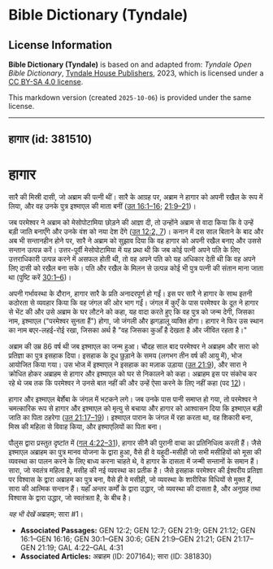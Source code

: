 # Bible Dictionary (Tyndale)

## License Information

**Bible Dictionary (Tyndale)** is based on and adapted from: _Tyndale Open Bible Dictionary_, [Tyndale House Publishers](https://tyndaleopenresources.com/), 2023, which is licensed under a [CC BY-SA 4.0 license](https://creativecommons.org/licenses/by-sa/4.0/legalcode.en).

This markdown version (created `2025-10-06`) is provided under the same license.



--------------------------------

## हागार (id: 381510)

हागार
=====

सारै की मिस्री दासी, जो अब्राम की पत्नी थीं। सारै के आग्रह पर, अब्राम ने हागार को अपनी रखैल के रूप में लिया, और वह उनके पुत्र इश्माएल की माता बनीं ([उत 16:1–16](https://ref.ly/Gen16:1-Gen16:16); [21:9–21](https://ref.ly/Gen21:9-Gen21:21))।

जब परमेश्वर ने अब्राम को मेसोपोटामिया छोड़ने की आज्ञा दी, तो उन्होंने अब्राम से वादा किया कि वे उन्हें बड़ी जाति बनाएँगे और उनके वंश को नया देश देंगे ([उत 12:2, 7](https://ref.ly/Gen12:2,Gen12:7))। कनान में दस साल बिताने के बाद और अब भी सन्तानहीन होने पर, सारै ने अब्राम को सुझाव दिया कि वह हागार को अपनी रखैल बनाए और उससे सन्तान उत्पन्न करें। उत्तर\-पूर्वी मेसोपोटामिया में यह प्रथा थी कि जब कोई पत्नी अपने पति के लिए उत्तराधिकारी उत्पन्न करने में असफल होती थी, तो वह अपने पति को यह अधिकार देती थी कि वह अपने लिए दासी को रखैल बना सके। पति और रखैल के मिलन से उत्पन्न कोई भी पुत्र पत्नी की संतान माना जाता था (पुष्टि करें [30:1–6](https://ref.ly/Gen30:1-Gen30:6))। 

अपनी गर्भावस्था के दौरान, हागार सारै के प्रति अनादरपूर्ण हो गईं। इस पर सारै ने हागार के साथ इतनी कठोरता से व्यवहार किया कि वह जंगल की ओर भाग गईं। जंगल में कुएँ के पास परमेश्वर के दूत ने हागार से भेंट की और उसे अब्राम के घर लौटने को कहा, यह वादा करते हुए कि वह पुत्र को जन्म देगी, जिसका नाम, इश्माएल ("परमेश्वर सुनता हैं") होगा, जो जंगली और झगड़ालू व्यक्ति होगा। हागार ने फिर उस स्थान का नाम बएर\-लहई\-रोई रखा, जिसका अर्थ है "वह जिसका कुआँ है देखता है और जीवित रहता है।"

अब्राम की उम्र 86 वर्ष थी जब इश्माएल का जन्म हुआ। चौदह साल बाद परमेश्वर ने अब्राहम और सारा को प्रतिज्ञा का पुत्र इसहाक दिया। इसहाक के दूध छुड़ाने के समय (लगभग तीन वर्ष की आयु में), भोज आयोजित किया गया। उस भोज में इश्माएल ने इसहाक का मज़ाक उड़ाया ([उत 21:9](https://ref.ly/Gen21:9)), और सारा ने क्रोधित होकर अब्राहम से हागार और इश्माएल को घर से निकालने को कहा। अब्राहम इस पर संकोच कर रहे थे जब तक कि परमेश्वर ने उनसे बात नहीं की और उन्हें ऐसा करने के लिए नहीं कहा (पद [12](https://ref.ly/Gen21:12))।

हागार और इश्माएल बेर्शेबा के जंगल में भटकने लगे। जब उनके पास पानी समाप्त हो गया, तो परमेश्वर ने चमत्कारिक रूप से हागार और इश्माएल को मृत्यु से बचाया और हागार को आश्वासन दिया कि इश्माएल बड़ी जाति का पिता ठहरेगा ([उत 21:17–19](https://ref.ly/Gen21:17-Gen21:19))। इश्माएल पारान के जंगल में रहा करता था, वह शिकारी बना, मिस्र की महिला से विवाह किया, और इश्माएलियों का पिता बना।

पौलुस द्वारा प्रस्तुत दृष्टांत में ([गल 4:22–31](https://ref.ly/Gal4:22-Gal4:31)), हागार सीनै की पुरानी वाचा का प्रतिनिधित्व करती हैं। जैसे इश्माएल अब्राहम का पुत्र मानव योजना के द्वारा हुआ, वैसे ही वे यहूदी\-मसीही जो सभी मसीहियों को मूसा की व्यवस्था का पालन करने के लिए बाध्य करना चाहते थे, वे हागार के दासता में जन्मी सन्तानों के समान हैं। सारा, जो स्वतंत्र महिला है, मसीह की नई व्यवस्था का प्रतीक है। जैसे इसहाक परमेश्वर की ईश्वरीय प्रतिज्ञा पर विश्वास के द्वारा अब्राहम का पुत्र बना, वैसे ही वे मसीही, जो व्यवस्था के शारीरिक विधियों से मुक्त हैं, सारा की आत्मिक सन्तान हैं। यहाँ अन्तर कर्मों के द्वारा उद्धार, जो व्यवस्था की दासता है, और अनुग्रह तथा विश्वास के द्वारा उद्धार, जो स्वतंत्रता है, के बीच है।

*यह भी देखें* अब्राहम; सारा \#1।

* **Associated Passages:** GEN 12:2; GEN 12:7; GEN 21:9; GEN 21:12; GEN 16:1–GEN 16:16; GEN 30:1–GEN 30:6; GEN 21:9–GEN 21:21; GEN 21:17–GEN 21:19; GAL 4:22–GAL 4:31
* **Associated Articles:** अब्राहम (ID: 207164); सारा (ID: 381830)

